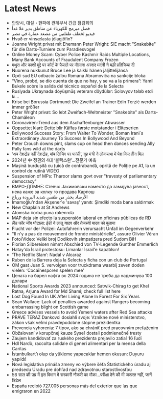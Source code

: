# Latest News
-  안양시, 대설・한파에 관계부서 긴급 점검회의
-  فصل مبرمج للكهرباء عن مناطق بدير علا غداً
-  فيديو لخطف طفلتين من مصعد عمارة في مصر
-  Hvað er vin­sælasta jóla­gjöfin?
-  Joanne Wright privat mit Ehemann Peter Wright: SIE macht "Snakebite" für die Darts-Turniere zum Paradiesvogel
-  Online Money Scam: Cyber Police Kashmir Raids Multiple Locations, Many Bank Accounts of Fraudulent Company Frozen
-  मथुरा और काशी मुद्दे पर कोर्ट के फैसले पर मौलाना अरशद मदनी ने बड़ी प्रतिक्रिया दी
-  Nuorena nukkunut Bruce Lee ja kaikki hänen jäljittelijänsä
-  Opći sud EU odbacio žalbu Romana Abramoviča na sankcije bloka
-  “Vino, probó, se dio cuenta de que no hay, y se va a la primera”: Yamil Bukele sobre la salida del técnico español de la Selecta
-  Rusiyada Ukraynada döyüşmüş veteranı döydülər: Solovyov tələb etdi ki...
-  Krise bei Borussia Dortmund: Die Zweifel an Trainer Edin Terzić werden immer größer
-  Peter Wright privat: So lebt Zweifach-Weltmeister "Snakebite" als Darts-Chamäleon
-  Coronaviren-Trend aus dem Aschaffenburger Abwasser
-  Oppsettet klart: Dette blir Kåffas første motstander i Eliteserien
-  Bollywood Success Story: From Waiter To Wonder, Boman Irani`s Extraordinary Journey To Success In Bollywood And Beyond
-  Peter Crouch downs pint, slams cup on head then dances sending Ally Pally fans wild at the darts
-  ‘अब देशद्रोह नहीं देशद्रोह, मॉब लिंचिंग पर फांसी’, गृह मंत्री ने लोकसभा में पेश किए तीन बिल
-  2024년 中 정권의 4대 ‘블랙스완’…전문가 예측
-  Mașină burdușită cu țuică de contrabandă, oprită de Poliție pe A1, la un control de rutină VIDEO
-  Suspension of MPs: Tharoor slams govt over "travesty of parliamentary democracy"
-  ВМРО-ДПМНЕ: Стевчо Јакимовски наместо да замајува јавност, нека каже за колку го продава Карпош
-  الأرصاد يحذر من طقس شديد البرودة ورياح
-  İmamoğlu'ndan Akşener'e 'savaş' yanıtı: Şimdiki moda bana saldırmak
-  New Chaplain at St Andrews
-  Atomska čorba puna rokenrola
-  MAP deja sin efecto la suspensión laboral en oficinas públicas de RD
-  लैंड फॉर जॉब घोटाला: ईडी ने लालू यादव और तेजस्वी यादव को बुलाया
-  Flucht vor der Polizei: Autofahrerin verursacht Unfall im Gegenverkehr
-  "Il n'y a pas de mouvement de fronde ministérielle", assure Olivier Véran
-  Foto/Video: Veliki broj Dodikovih simpatizera pred Sudom BiH
-  Florian Silbereisen nimmt Abschied von TV-Legende Gunther Emmerlich
-  Hatay'da İsrail protestosu: Limanlar İsrail'e kapatılsın!
-  ‘The Netflix Slam’: Nadal v Alcaraz
-  Ruben de la Barrera deja la Selecta y ficha con un club de Portugal
-  OM gaat Juan S. vervolgen voor truckdrama waarbij zeven doden vielen: ‘Cocaïnesporen spelen mee’
-  Цената на барел нафта во 2024 година не треба да надминува 100 долари
-  National Sports Awards 2023 announced: Satwik-Chirag to get Khel Ratna, Arjuna Award for Md Shami; check full list here
-  Lost Dog Found In UK After Living Alone In Forest For Six Years
-  Sean Wallace: Lack of penalties awarded against Rangers becoming embarrassing blight on Scottish game
-  Greece advises vessels to avoid Yemeni waters after Red Sea attacks
-  PRÁVE TERAZ Dankovci dosiahli svoje: Vznikne nové ministerstvo, zákon však veľmi pravdepodobne stopne prezidentka
-  Prevencia vyhorenia: 7 tipov, ako sa chrániť pred pracovným preťažením
-  Obžalovaní v korupčnej kauze Syseľ dostali podmienečné tresty
-  Záujem kandidovať za ruského prezidenta prejavilo zatiaľ 16 ľudí
-  Hdl Nardò, raccolta solidale di generi alimentari per la mensa della Caritas
-  İstanbulkart’ı olup da yükleme yapacaklar hemen okusun: Duyuru yapıldı!
-  Nová legislatíva prináša zmeny vo výbere šéfa Štatistického úradu aj predsedu Úradu pre dohľad nad zdravotnou starostlivosťou
-  56 साल की उम्र में इस विभाग में सरकारी नौकरी का मौका…परीक्षा देने की भी जरूरत नहीं, जानें डिटेल
-  España recibió 727.005 personas más del exterior que las que emigraron en 2022
